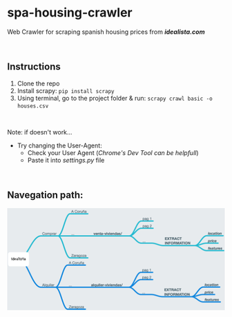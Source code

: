 # spa-housing-crawler

Web Crawler for scraping spanish housing prices from **_idealista.com_**

<br />

## Instructions

1. Clone the repo
1. Install scrapy: `pip install scrapy`
1. Using terminal, go to the project folder & run: `scrapy crawl basic -o houses.csv`

<br />

Note: if doesn't work...

- Try changing the User-Agent:
    - Check your User Agent (*Chrome's Dev Tool can be helpfull*)
    - Paste it into _settings.py_ file

<br />

## Navegation path:


![](navPath.png)